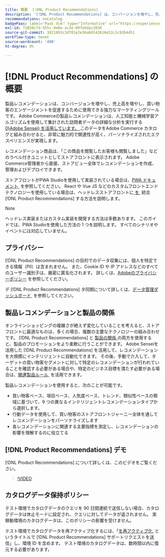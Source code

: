 ```yaml
---
title: 概要  [!DNL Product Recommendations]
description: '[!DNL Product Recommendations] は、コンバージョンを増やし、売上高を増やし、買い物客のエンゲージメントを促進するために使用できる、強力なマーケティングツールです。'
recommendations: noCatalog
badgePaas: label="PaaS のみ" type="Informative" url="https://experienceleague.adobe.com/ja/docs/commerce/user-guides/product-solutions" tooltip="Adobe Commerce on Cloud プロジェクト（Adobeが管理する PaaS インフラストラクチャ）およびオンプレミスプロジェクトにのみ適用されます。"
exl-id: 72850cfd-555c-4e0e-ac3e-097e6dac2030
source-git-commit: 3821893c3df01e2e36ab0142616e52c1c92b4d51
workflow-type: tm+mt
source-wordcount: '490'
ht-degree: 0%

---
```


# [!DNL Product Recommendations] の概要

製品レコメンデーションは、コンバージョンを増やし、売上高を増やし、買い物客のエンゲージメントを促進するために使用できる強力なマーケティングツールです。 Adobe Commerceの製品レコメンデーションは、人工知能と機械学習アルゴリズムを使用して集計された訪問者データの詳細な分析を実行する [0&rbrace;Adobe Sensei&rbrace; を活用しています。 &#x200B;](https://www.adobe.com/sensei.html)このデータをAdobe Commerce カタログと組み合わせると、非常に魅力的で関連性が高く、パーソナライズされたエクスペリエンスが実現します。

レコメンデーション商品は、「この商品を閲覧したお客様も閲覧しました」などのラベル付きユニットとしてストアフロントに表示されます。 Adobe Commerce管理者から直接、ストアビュー全体でレコメンデーションを作成、管理およびデプロイできます。

ストアフロントがPWA Studioを使用して実装されている場合は、[PWA ドキュメント &#x200B;](https://developer.adobe.com/commerce/pwa-studio/integrations/product-recommendations/) を参照してください。 React や Vue JS などのカスタムフロントエンドテクノロジーを使用している場合は、ヘッドレスストアフロントに [&#x200B; を &#x200B;](headless.md) 統合 [!DNL Product Recommendations] する方法を説明します。

>[!NOTE]
>
>ヘッドレス実装またはカスタム実装を開発する方法は多数あります。 このガイドでは、PWA Studioを使用した方法の 1 つを説明します。 すべてのシナリオやイベントには対応していません。

## プライバシー

[!DNL Product Recommendations] の目的でのデータ収集には、個人を特定できる情報（PII）は含まれません。 また、Cookie ID や IP アドレスなどのすべてのユーザー識別子は、厳密に匿名化されます。 詳しくは、[Adobeのプライバシーポリシー &#x200B;](https://www.adobe.com/privacy/policy.html) を参照してください。

デ [!DNL Product Recommendations] タ同期について詳しくは、[&#x200B; データ管理ダッシュボード &#x200B;](https://experienceleague.adobe.com/docs/commerce-admin/systems/data-transfer/data-dashboard.html?lang=ja) を参照してください。

## 製品レコメンデーションと製品の関係

オンラインショッピングの複雑さが絶えず変化していることを考えると、ストアフロントに最適なものは、多くの場合、複数の主要なテクノロジーの組み合わせです。 [!DNL Product Recommendations] と [&#x200B; 製品の関係 &#x200B;](https://experienceleague.adobe.com/docs/commerce-admin/marketing/promotions/product-relationships/product-relationships.html?lang=ja) の両方を使用すると、製品のプロモーションをより柔軟に行うことができます。 Adobe Senseiを活用した [!DNL Product Recommendations] を活用して、レコメンデーションを大規模にインテリジェントに自動化できます。 その後、手動で介入して、ターゲットの買い物客セグメントに対して特定のレコメンデーションが行われていることを確認する必要がある場合や、特定のビジネス目標を満たす必要がある場合は、[&#x200B; 関連製品ルール &#x200B;](https://experienceleague.adobe.com/docs/commerce-admin/marketing/promotions/product-relationships/product-related-rules.html?lang=ja) を活用できます。

製品レコメンデーションを使用すると、次のことが可能です。

- 買い物客ベース、項目ベース、人気度ベース、トレンド、類似性ベースの領域に基づいて、9 つの異なるインテリジェントレコメンデーションタイプから選択します。
- 行動データを使用して、買い物客のストアフロントジャーニー全体を通してレコメンデーションをパーソナライズします
- 各レコメンデーションに関連する主要指標を測定し、レコメンデーションの影響を理解するのに役立てる

## [!DNL Product Recommendations] デモ

[!DNL Product Recommendations] について詳しくは、このビデオをご覧ください。

>[!VIDEO](https://video.tv.adobe.com/v/3449926?quality=12&captions=jpn)

## カタログデータ保持ポリシー

テスト環境でカタログデータのクエリを 90 日間連続で送信しない場合、カタログデータは休止モードに設定され、クエリに対してデータが返されません。 実稼動環境のカタログデータは、このポリシーの影響を受けません。

テスト環境でカタログデータを再アクティブ化するには、「[&#x200B; を再アクティブ化 &#x200B;](https://experienceleague.adobe.com/ja/docs/commerce-knowledge-base/kb/help-center-guide/magento-help-center-user-guide#experience-league-start-page) というタイトルで [!DNL Product Recommendations] サポートリクエストを送信」し、環境 ID を含めます。 テスト環境のカタログデータは、数時間以内に復元する必要があります。
